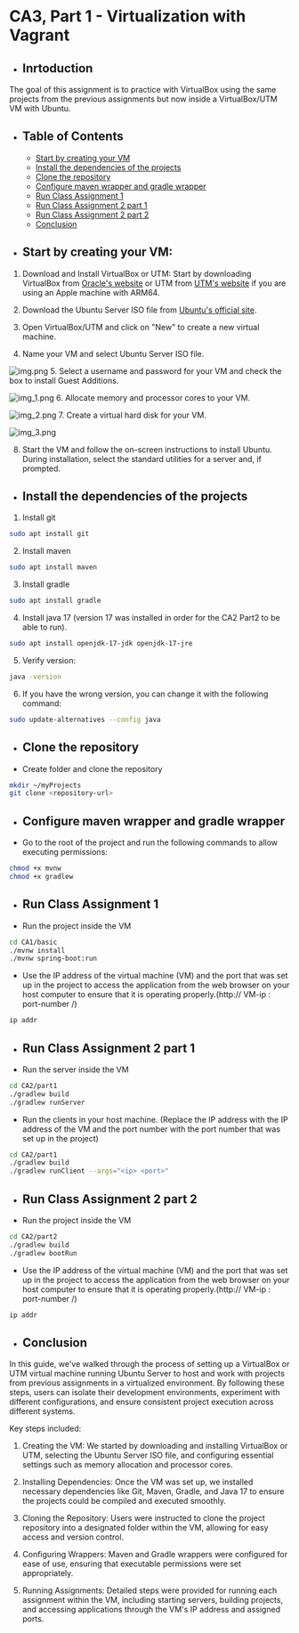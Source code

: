 # CA3, Part 1 - Virtualization with Vagrant

- ## Inrtoduction

The goal of this assignment is to practice with VirtualBox
using the same projects from the previous assignments but now
inside a VirtualBox/UTM VM with Ubuntu.

- ## Table of Contents
  - [Start by creating your VM](#start-by-creating-your-vm)
  - [Install the dependencies of the projects](#install-the-dependencies-of-the-projects)
  - [Clone the repository](#clone-the-repository)
  - [Configure maven wrapper and gradle wrapper](#configure-maven-wrapper-and-gradle-wrapper)
  - [Run Class Assignment 1](#run-class-assignment-1)
  - [Run Class Assignment 2 part 1](#run-class-assignment-2-part-1)
  - [Run Class Assignment 2 part 2](#run-class-assignment-2-part-2)
  - [Conclusion](#conclusion)

- ## Start by creating your VM:

1. Download and Install VirtualBox or UTM: Start by downloading VirtualBox from [Oracle's website](https://www.virtualbox.org/) or UTM from [UTM's website](https://mac.getutm.app/) if you are using an Apple machine with ARM64.

2. Download the Ubuntu Server ISO file from [Ubuntu's official site](https://ubuntu.com/download/server).
3. Open VirtualBox/UTM and click on "New" to create a new virtual machine.
4. Name your VM and select Ubuntu Server ISO file.

![img.png](png/img.png)
5. Select a username and password for your VM and check the box to install Guest Additions.

![img_1.png](png/img_1.png)
6. Allocate memory and processor cores to your VM.

![img_2.png](png/img_2.png)
7. Create a virtual hard disk for your VM.

![img_3.png](png/img_3.png)

8. Start the VM and follow the on-screen instructions to install Ubuntu. During installation, select the standard utilities for a server and, if prompted.
- ## Install the dependencies of the projects
1. Install git
```bash
sudo apt install git
```
2. Install maven
```bash
sudo apt install maven
```
3. Install gradle
```bash
sudo apt install gradle
```
4. Install java 17 (version 17 was installed in order for the CA2 Part2 to be able to run).

```bash
sudo apt install openjdk-17-jdk openjdk-17-jre
```
5. Verify version:
```bash
java -version
```
6. If you have the wrong version, you can change it with the following command:
```bash
sudo update-alternatives --config java
```

- ## Clone the repository
- Create folder and clone the repository
```bash
mkdir ~/myProjects
git clone <repository-url>
```


- ## Configure maven wrapper and gradle wrapper
- Go to the root of the project and run the following commands to allow executing permissions:
```bash
chmod +x mvnw
chmod +x gradlew
```
- ## Run Class Assignment 1
- Run the project inside the VM
```bash
cd CA1/basic
./mvnw install
./mvnw spring-boot:run
```
- Use the IP address of the virtual machine (VM) and the port that was set up in the project to access the application 
from the web browser on your host computer to ensure that it is operating properly.(http:// VM-ip : port-number /)
```bash
ip addr
```
- ## Run Class Assignment 2 part 1
- Run the server inside the VM
```bash
cd CA2/part1
./gradlew build
./gradlew runServer
```
- Run the clients in your host machine. (Replace the IP address with the IP address of the VM and the port number with the port number that was set up in the project)
```bash
cd CA2/part1
./gradlew build
./gradlew runClient --args="<ip> <port>"
```
- ## Run Class Assignment 2 part 2
- Run the project inside the VM
```bash
cd CA2/part2
./gradlew build
./gradlew bootRun
```
- Use the IP address of the virtual machine (VM) and the port that was set up in the project to access the application
  from the web browser on your host computer to ensure that it is operating properly.(http:// VM-ip : port-number /)
```bash
ip addr
```

- ## Conclusion
In this guide, we've walked through the process of setting up a VirtualBox or UTM virtual machine running Ubuntu 
Server to host and work with projects from previous assignments in a virtualized environment. By following these steps, 
users can isolate their development environments, experiment with different configurations, and ensure consistent 
project execution across different systems.

Key steps included:

1. Creating the VM: We started by downloading and installing VirtualBox or UTM, selecting the Ubuntu Server ISO file, and configuring essential settings such as memory allocation and processor cores.

2. Installing Dependencies: Once the VM was set up, we installed necessary dependencies like Git, Maven, Gradle, and Java 17 to ensure the projects could be compiled and executed smoothly.
  
3. Cloning the Repository: Users were instructed to clone the project repository into a designated folder within the VM, allowing for easy access and version control.
  
4. Configuring Wrappers: Maven and Gradle wrappers were configured for ease of use, ensuring that executable permissions were set appropriately.
  
5. Running Assignments: Detailed steps were provided for running each assignment within the VM, including starting servers, building projects, and accessing applications through the VM's IP address and assigned ports.